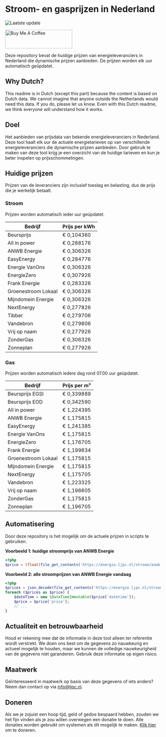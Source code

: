 # Stroom- en gasprijzen in Nederland

![Laatste update](https://img.shields.io/badge/laatste%20update-2024--08--07%2005%3A00%20CET-brightgreen)

<a href="https://www.buymeacoffee.com/Lars-" target="_blank"><img src="https://cdn.buymeacoffee.com/buttons/v2/default-orange.png" alt="Buy Me A Coffee" height="60" style="height: 60px !important;width: 217px !important;" ></a>

Deze repository bevat de huidige prijzen van energieleveranciers in Nederland die dynamische prijzen aanbieden. De prijzen worden elk uur automatisch geüpdatet.

## Why Dutch?

This readme is in Dutch (except this part) because the content is based on Dutch data. We cannot imagine that anyone outside the Netherlands would need this data. If you do, please let us know. Even with this Dutch readme, we think
everyone will understand how it works.

## Doel

Het aanbieden van prijsdata van bekende energieleveranciers in Nederland. Deze tool haalt elk uur de actuele energietarieven op van verschillende energieleveranciers die dynamische prijzen aanbieden. Door gebruik te maken van deze tool
krijg je een overzicht van de huidige tarieven en kun je beter inspelen op prijsschommelingen.

## Huidige prijzen

Prijzen van de leveranciers zijn inclusief toeslag en belasting, dus de prijs die je werkelijk betaalt.

### Stroom

Prijzen worden automatisch ieder uur geüpdatet.

 Bedrijf | Prijs per kWh 
---------|---------------
Beursprijs | € 0,104360
All in power | € 0,288176
ANWB Energie | € 0,306326
EasyEnergy | € 0,284776
Energie VanOns | € 0,306326
EnergieZero | € 0,307926
Frank Energie | € 0,283326
Groenestroom Lokaal | € 0,306326
Mijndomein Energie | € 0,306326
NextEnergy | € 0,277826
Tibber | € 0,279706
Vandebron | € 0,279806
Vrij op naam | € 0,277926
ZonderGas | € 0,306326
Zonneplan | € 0,277926


### Gas

Prijzen worden automatisch iedere dag rond 07.00 uur geüpdatet.

 Bedrijf | Prijs per m³ 
---------|--------------
Beursprijs EGSI | € 0,339889
Beursprijs EOD | € 0,342590
All in power | € 1,224395
ANWB Energie | € 1,175815
EasyEnergy | € 1,241385
Energie VanOns | € 1,175815
EnergieZero | € 1,176705
Frank Energie | € 1,199834
Groenestroom Lokaal | € 1,175815
Mijndomein Energie | € 1,175815
NextEnergy | € 1,175705
Vandebron | € 1,223325
Vrij op naam | € 1,196605
ZonderGas | € 1,175815
Zonneplan | € 1,196705


## Automatisering

Door deze repository is het mogelijk om de actuele prijzen in scripts te gebruiken.

**Voorbeeld 1: huidige stroomprijs van ANWB Energie**

```php
<?php
$price = (float)file_get_contents('https://energie.ljpc.nl/stroom/anwb-energie-nu.txt');

```

**Voorbeeld 2: alle stroomprijzen van ANWB Energie vandaag**

```php
<?php
$prices = json_decode(file_get_contents('https://energie.ljpc.nl/stroom/all-in-power-vandaag.json'),true);
foreach ($prices as $price) {
    $dateTime = new \DateTimeImmutable($price['datetime']);
    $price = $price['price'];
    // ...
}
```

## Actualiteit en betrouwbaarheid

Houd er rekening mee dat de informatie in deze tool alleen ter referentie wordt verstrekt. We doen ons best om de gegevens zo nauwkeurig en actueel mogelijk te houden, maar we kunnen de volledige nauwkeurigheid van de gegevens niet
garanderen. Gebruik deze informatie op eigen risico.

## Maatwerk

Geïnteresseerd in maatwerk op basis van deze gegevens of iets anders? Neem dan contact op
via [info@ljpc.nl](mailto:info@ljpc.nl?subject=Energie%20prijzen).

## Doneren

Als we je zojuist een hoop tijd, geld of gedoe bespaard hebben, zouden we het fijn vinden als je zou willen overwegen een
donatie te doen. Alle donaties worden gebruikt om systemen als dit mogelijk te
maken. [Klik hier](https://www.buymeacoffee.com/Lars-) om te doneren.
